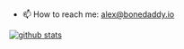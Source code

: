 - 📫 How to reach me: alex@bonedaddy.io

[![github stats](https://github-readme-stats.vercel.app/api?username=bonedaddy&hide=stars,contribs,rank&show_icons=true&count_private=true&theme=dark&include_all_commits=true)](https://github.com/bonedaddy/bonedaddy)
